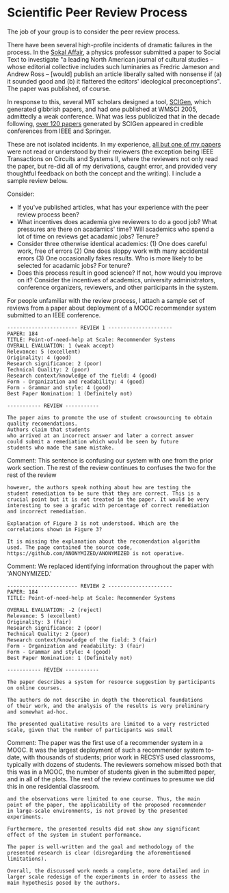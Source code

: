 # Scientific Peer Review Process

The job of your group is to consider the peer review process.

There have been several high-profile incidents of dramatic failures in
the process. In the [Sokal
Affair](https://en.wikipedia.org/wiki/Sokal_affair), a physics
professor submitted a paper to Social Text to investigate "a leading
North American journal of cultural studies – whose editorial
collective includes such luminaries as Fredric Jameson and Andrew Ross
– [would] publish an article liberally salted with nonsense if (a) it
sounded good and (b) it flattered the editors' ideological
preconceptions". The paper was published, of course.

In response to this, several MIT scholars designed a tool,
[SCIGen](https://pdos.csail.mit.edu/archive/scigen/), which generated
gibbrish papers, and had one published at WMSCI 2005, admittedly a
weak conference. What was less publicized that in the decade
following, [over 120
papers](http://www.nature.com/news/publishers-withdraw-more-than-120-gibberish-papers-1.14763)
generated by SCIGen appeared in credible conferences from IEEE and
Springer.

These are not isolated incidents. In my experience, [all but one of my
papers](http://mitros.org/p/#scholarship) were not read or understood
by their reviewers (the exception being IEEE Transactions on Circuits
and Systems II, where the reviewers not only read the paper, but
re-did all of my derivations, caught error, and provided very
thoughtful feedback on both the concept and the writing). I include a
sample review below.

Consider:
* If you've published articles, what has your experience with the peer
  review process been?
* What incentives does academia give reviewers to do a good job? What
  pressures are there on acadamics' time? Will academics who spend a
  lot of time on reviews get acadamic jobs? Tenure?
* Consider three otherwise identical academics: (1) One does careful
  work, free of errors (2) One does sloppy work with many accidental
  errors (3) One occasionally fakes results. Who is more likely to be
  selected for acadamic jobs? For tenure?  
* Does this process result in good science? If not, how would you
  improve on it? Consider the incentives of academics, university
  administrators, conference organizers, reviewers, and other
  participants in the system.

For people unfamiliar with the review process, I attach a sample set
of reviews from a paper about deployment of a MOOC recommender system
submitted to an IEEE conference.

    ----------------------- REVIEW 1 ---------------------
    PAPER: 184
    TITLE: Point-of-need-help at Scale: Recommender Systems
    OVERALL EVALUATION: 1 (weak accept)
    Relevance: 5 (excellent)
    Originality: 4 (good)
    Research significance: 2 (poor)
    Technical Quality: 2 (poor)
    Research context/knowledge of the field: 4 (good)
    Form - Organization and readability: 4 (good)
    Form - Grammar and style: 4 (good)
    Best Paper Nomination: 1 (Definitely not)

    ----------- REVIEW -----------

    The paper aims to promote the use of student crowsourcing to obtain
    quality recomendations.
    Authors claim that students
    who arrived at an incorrect answer and later a correct answer
    could submit a remediation which would be seen by future
    students who made the same mistake.

Comment: This sentence is confusing our system with one from the prior work section. The rest of the review continues to confuses the two for the rest of the review

    however, the authors speak nothing about how are testing the
    student remediation to be sure that they are correct. This is a
    crucial point but it is not treated in the paper. It would be very
    interesting to see a grafic with percentage of correct remediation
    and incorrect remediation.
    
    Explanation of Figure 3 is not understood. Which are the
    correlations shown in Figure 3?
    
    It is missing the explanation about the recomendation algorithm
    used. The page contained the source code,
    https://github.com/ANONYMIZED/ANONYMIZED is not operative.

Comment: We replaced identifying information throughout the paper with 'ANONYMIZED.'
    
    ----------------------- REVIEW 2 ---------------------
    PAPER: 184
    TITLE: Point-of-need-help at Scale: Recommender Systems

    OVERALL EVALUATION: -2 (reject)
    Relevance: 5 (excellent)
    Originality: 3 (fair)
    Research significance: 2 (poor)
    Technical Quality: 2 (poor)
    Research context/knowledge of the field: 3 (fair)
    Form - Organization and readability: 3 (fair)
    Form - Grammar and style: 4 (good)
    Best Paper Nomination: 1 (Definitely not)
    
    ----------- REVIEW -----------

    The paper describes a system for resource suggestion by participants
    on online courses.
    
    The authors do not describe in depth the theoretical foundations
    of their work, and the analysis of the results is very preliminary
    and somewhat ad-hoc.
    
    The presented qualitative results are limited to a very restricted
    scale, given that the number of participants was small

Comment: The paper was the first use of a recommender system in a MOOC. It was the largest deployment of such a recommender system to-date, with thousands of students; prior work in RECSYS used classrooms, typically with dozens of students. The reviewers somehow missed both that this was in a MOOC, the number of students given in the submitted paper, and in all of the plots. The rest of the review continues to presume we did this in one residential classroom.

    and the observations were limited to one course. Thus, the main
    point of the paper, the applicability of the proposed recommender
    in large-scale environments, is not proved by the presented
    experiments.
    
    Furthermore, the presented results did not show any significant
    effect of the system in student performance.
    
    The paper is well-written and the goal and methodology of the
    presented research is clear (disregarding the aforementioned
    limitations).
    
    Overall, the discussed work needs a complete, more detailed and in
    larger scale redesign of the experiments in order to assess the
    main hypothesis posed by the authors.